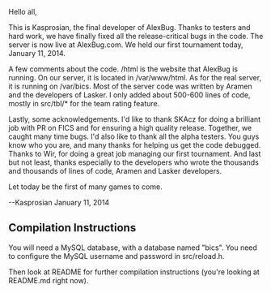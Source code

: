 Hello all,

This is Kasprosian, the final developer of AlexBug. Thanks to testers and hard
work, we have finally fixed all the release-critical bugs in the code.
The server is now live at AlexBug.com. We held our first tournament today,
January 11, 2014.

A few comments about the code. /html is the website that AlexBug is running.
On our server, it is located in /var/www/html. As for the real server,
it is running on /var/bics. Most of the server code was written by
Aramen and the developers of Lasker. I only added about 500-600 lines of code,
mostly in src/tbl/* for the team rating feature.

Lastly, some acknowledgements. I'd like to thank SKAcz for doing a brilliant job
with PR on FICS and for ensuring a high quality release. Together, we caught
many time bugs. I'd also like to thank all the alpha testers. 
You guys know who you are, and many thanks for helping us get the code
debugged. Thanks to Wir, for doing a great job managing our first tournament.
And last but not least, thanks especially to the developers who wrote the
thousands and thousands of lines of code, Aramen and Lasker developers.

Let today be the first of many games to come.

--Kasprosian
January 11, 2014

Compilation Instructions
-------------------------
You will need a MySQL database, with a database named "bics". You need to configure
the MySQL username and password in src/reload.h.

Then look at README for further compilation instructions (you're looking at README.md
right now).
